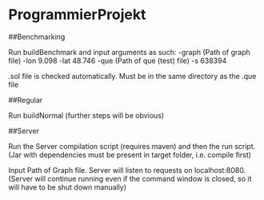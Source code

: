 # ProgrammierProjekt


##Benchmarking

Run buildBenchmark and input arguments as such: 
-graph (Path of graph file)  -lon 9.098  -lat 48.746  -que (Path of que (test) file)  -s 638394 

.sol file is checked automatically. Must be in the same directory as the .que file

##Regular

Run buildNormal (further steps will be obvious)


##Server

Run the Server compilation script (requires maven) and then the run script. (Jar with dependencies must be present in target folder, i.e. compile first)

Input Path of Graph file.
Server will listen to requests on localhost:8080.
(Server will continue running even if the command window is closed, so it will have to be shut down manually)
